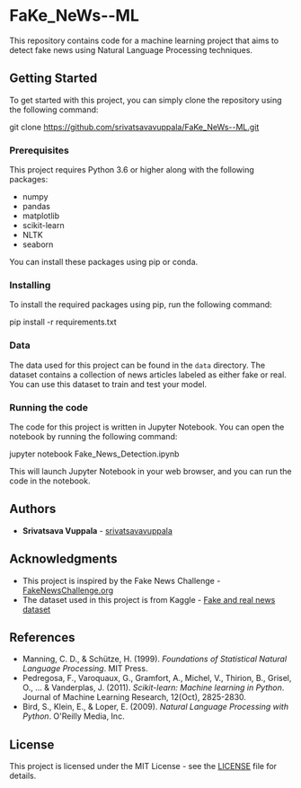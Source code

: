 # FaKe_NeWs--ML

This repository contains code for a machine learning project that aims to detect fake news using Natural Language Processing techniques.

## Getting Started

To get started with this project, you can simply clone the repository using the following command:

git clone https://github.com/srivatsavavuppala/FaKe_NeWs--ML.git

### Prerequisites

This project requires Python 3.6 or higher along with the following packages:

- numpy
- pandas
- matplotlib
- scikit-learn
- NLTK
- seaborn

You can install these packages using pip or conda.

### Installing

To install the required packages using pip, run the following command:

pip install -r requirements.txt

### Data

The data used for this project can be found in the `data` directory. The dataset contains a collection of news articles labeled as either fake or real. You can use this dataset to train and test your model.

### Running the code

The code for this project is written in Jupyter Notebook. You can open the notebook by running the following command:

jupyter notebook Fake_News_Detection.ipynb


This will launch Jupyter Notebook in your web browser, and you can run the code in the notebook.

## Authors

* **Srivatsava Vuppala** - [srivatsavavuppala](https://github.com/srivatsavavuppala)

## Acknowledgments

* This project is inspired by the Fake News Challenge - [FakeNewsChallenge.org](http://www.fakenewschallenge.org/)
* The dataset used in this project is from Kaggle - [Fake and real news dataset](https://www.kaggle.com/clmentbisaillon/fake-and-real-news-dataset)

## References

* Manning, C. D., & Schütze, H. (1999). *Foundations of Statistical Natural Language Processing*. MIT Press.
* Pedregosa, F., Varoquaux, G., Gramfort, A., Michel, V., Thirion, B., Grisel, O., ... & Vanderplas, J. (2011). *Scikit-learn: Machine learning in Python*. Journal of Machine Learning Research, 12(Oct), 2825-2830.
* Bird, S., Klein, E., & Loper, E. (2009). *Natural Language Processing with Python*. O'Reilly Media, Inc.

## License

This project is licensed under the MIT License - see the [LICENSE](LICENSE) file for details.
